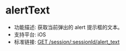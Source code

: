 # alertText

* 功能描述: 获取当前弹出的 alert 提示框的文本。
* 支持平台: iOS
* 标准链接: [GET /session/:sessionId/alert_text](https://w3c.github.io/webdriver/#send-alert-text)